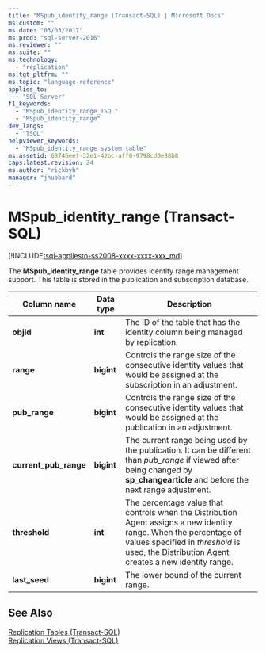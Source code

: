 ```yaml
---
title: "MSpub_identity_range (Transact-SQL) | Microsoft Docs"
ms.custom: ""
ms.date: "03/03/2017"
ms.prod: "sql-server-2016"
ms.reviewer: ""
ms.suite: ""
ms.technology: 
  - "replication"
ms.tgt_pltfrm: ""
ms.topic: "language-reference"
applies_to: 
  - "SQL Server"
f1_keywords: 
  - "MSpub_identity_range_TSQL"
  - "MSpub_identity_range"
dev_langs: 
  - "TSQL"
helpviewer_keywords: 
  - "MSpub_identity_range system table"
ms.assetid: 68746eef-32e1-42bc-aff0-9798cd0e88b8
caps.latest.revision: 24
ms.author: "rickbyh"
manager: "jhubbard"
---
```

# MSpub_identity_range (Transact-SQL)
[!INCLUDE[tsql-appliesto-ss2008-xxxx-xxxx-xxx_md](../../database-engine/configure/windows/includes/tsql-appliesto-ss2008-xxxx-xxxx-xxx-md.md)]

  The **MSpub_identity_range** table provides identity range management support. This table is stored in the publication and subscription database.  
  
|Column name|Data type|Description|  
|-----------------|---------------|-----------------|  
|**objid**|**int**|The ID of the table that has the identity column being managed by replication.|  
|**range**|**bigint**|Controls the range size of the consecutive identity values that would be assigned at the subscription in an adjustment.|  
|**pub_range**|**bigint**|Controls the range size of the consecutive identity values that would be assigned at the publication in an adjustment.|  
|**current_pub_range**|**bigint**|The current range being used by the publication. It can be different than *pub_range* if viewed after being changed by **sp_changearticle** and before the next range adjustment.|  
|**threshold**|**int**|The percentage value that controls when the Distribution Agent assigns a new identity range. When the percentage of values specified in *threshold* is used, the Distribution Agent creates a new identity range.|  
|**last_seed**|**bigint**|The lower bound of the current range.|  
  
## See Also  
 [Replication Tables &#40;Transact-SQL&#41;](../../relational-databases/system-tables/replication-tables-transact-sql.md)   
 [Replication Views &#40;Transact-SQL&#41;](../../relational-databases/system-views/replication-views-transact-sql.md)  
  
  